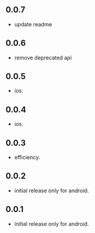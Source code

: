 ## 0.0.7

* update readme

## 0.0.6

* remove deprecated api

## 0.0.5

* ios.

## 0.0.4

* ios.

## 0.0.3

* efficiency.

## 0.0.2

* initial release only for android.

## 0.0.1

* initial release only for android.
